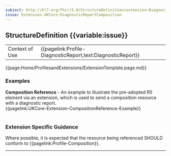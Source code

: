 ```yaml
---
subject: http://hl7.org/fhir/5.0/StructureDefinition/extension-DiagnosticReport.composition
issue: Extension-UKCore-DiagnosticReportComposition
---
```


## StructureDefinition {{variable:issue}}

<table id="addToTranspose">
<tr><td>Context of Use</td>
<td>{{pagelink:Profile-DiagnosticReport,text:DiagnosticReport}}</td>
</tr>
</table>

{{page:Home/ProfilesandExtensions/ExtensionTemplate.page.md}}

<div id="Examples" class="tabcontent">
  <h3>Examples</h3>
  <b>Composition Reference</b> - An example to illustrate the pre-adopted R5 element via an extension, which is used to send a composition resource with a diagnostic report.<br>
  {{pagelink:UKCore-Extension-CompositionReference-Example}}
  <br><br>
</div>

<h3 id="guidance-diagnosticreportcomposition">Extension Specific Guidance</h3>

Where possible, it is expected that the resource being referenced SHOULD conform to {{pagelink:Profile-Composition}}.

---